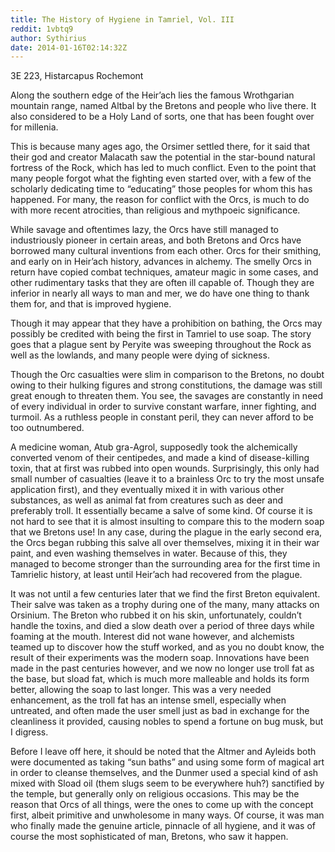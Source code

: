 ```yaml
---
title: The History of Hygiene in Tamriel, Vol. III
reddit: 1vbtq9
author: Sythirius
date: 2014-01-16T02:14:32Z
---
```


3E 223, Histarcapus Rochemont

Along the southern edge of the Heir’ach lies the famous Wrothgarian mountain
range, named Altbal by the Bretons and people who live there. It also considered
to be a Holy Land of sorts, one that has been fought over for millenia.

This is because many ages ago, the Orsimer settled there, for it said that their
god and creator Malacath saw the potential in the star-bound natural fortress of
the Rock, which has led to much conflict. Even to the point that many people
forgot what the fighting even started over, with a few of the scholarly
dedicating time to “educating” those peoples for whom this has happened. For
many, the reason for conflict with the Orcs, is much to do with more recent
atrocities, than religious and mythpoeic significance.

While savage and oftentimes lazy, the Orcs have still managed to industriously
pioneer in certain areas, and both Bretons and Orcs have borrowed many cultural
inventions from each other. Orcs for their smithing, and early on in Heir’ach
history, advances in alchemy. The smelly Orcs in return have copied combat
techniques, amateur magic in some cases, and other rudimentary tasks that they
are often ill capable of. Though they are inferior in nearly all ways to man and
mer, we do have one thing to thank them for, and that is improved hygiene.

Though it may appear that they have a prohibition on bathing, the Orcs may
possibly be credited with being the first in Tamriel to use soap. The story goes
that a plague sent by Peryite was sweeping throughout the Rock as well as the
lowlands, and many people were dying of sickness.

Though the Orc casualties were slim in comparison to the Bretons, no doubt owing
to their hulking figures and strong constitutions, the damage was still great
enough to threaten them. You see, the savages are constantly in need of every
individual in order to survive constant warfare, inner fighting, and turmoil. As
a ruthless people in constant peril, they can never afford to be too
outnumbered.

A medicine woman, Atub gra-Agrol, supposedly took the alchemically converted
venom of their centipedes, and made a kind of disease-killing toxin, that at
first was rubbed into open wounds. Surprisingly, this only had small number of
casualties (leave it to a brainless Orc to try the most unsafe application
first), and they eventually mixed it in with various other substances, as well
as animal fat from creatures such as deer and preferably troll. It essentially
became a salve of some kind. Of course it is not hard to see that it is almost
insulting to compare this to the modern soap that we Bretons use! In any case,
during the plague in the early second era, the Orcs began rubbing this salve all
over themselves, mixing it in their war paint, and even washing themselves in
water. Because of this, they managed to become stronger than the surrounding
area for the first time in Tamrielic history, at least until Heir’ach had
recovered from the plague.

It was not until a few centuries later that we find the first Breton equivalent.
Their salve was taken as a trophy during one of the many, many attacks on
Orsinium. The Breton who rubbed it on his skin, unfortunately, couldn’t handle
the toxins, and died a slow death over a period of three days while foaming at
the mouth. Interest did not wane however, and alchemists teamed up to discover
how the stuff worked, and as you no doubt know, the result of their experiments
was the modern soap. Innovations have been made in the past centuries however,
and we now no longer use troll fat as the base, but sload fat, which is much
more malleable and holds its form better, allowing the soap to last longer. This
was a very needed enhancement, as the troll fat has an intense smell, especially
when untreated, and often made the user smell just as bad in exchange for the
cleanliness it provided, causing nobles to spend a fortune on bug musk, but I
digress.

Before I leave off here, it should be noted that the Altmer and Ayleids both
were documented as taking “sun baths” and using some form of magical art in
order to cleanse themselves, and the Dunmer used a special kind of ash mixed
with Sload oil (them slugs seem to be everywhere huh?) sanctified by the temple,
but generally only on religious occasions. This may be the reason that Orcs of
all things, were the ones to come up with the concept first, albeit primitive
and unwholesome in many ways. Of course, it was man who finally made the genuine
article, pinnacle of all hygiene, and it was of course the most sophisticated of
man, Bretons, who saw it happen.
